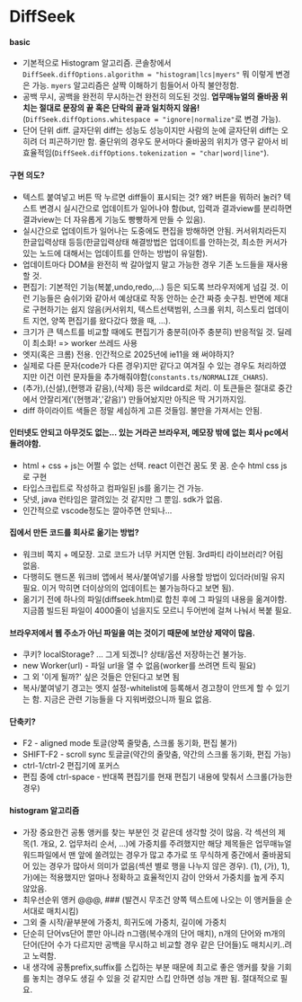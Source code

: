 # DiffSeek
#### basic
- 기본적으로 Histogram 알고리즘. 콘솔창에서 `DiffSeek.diffOptions.algorithm = "histogram|lcs|myers"` 뭐 이렇게 변경은 가능. `myers` 알고리즘은 살짝 이해하기 힘들어서 아직 불안정함.
- 공백 무시, 공백을 완전히 무시하는건 완전히 의도된 것임. **업무매뉴얼의 줄바꿈 위치는 절대로 문장의 끝 혹은 단락의 끝과 일치하지 않음!**(`DiffSeek.diffOptions.whitespace = "ignore|normalize"`로 변경 가능).
- 단어 단위 diff. 글자단위 diff는 성능도 성능이지만 사람의 눈에 글자단위 diff는 오히려 더 피곤하기만 함. 줄단위의 경우도 문서마다 줄바꿈의 위치가 영구 같아서 비효율적임(`DiffSeek.diffOptions.tokenization = "char|word|line"`).

#### 구현 의도?
- 텍스트 붙여넣고 버튼 딱 누르면 diff들이 표시되는 것? 왜? 버튼을 뭐하러 눌러? 텍스트 변경시 실시간으로 업데이트가 일어나야 함(but, 입력과 결과view를 분리하면 결과view는 더 자유롭게 기능도 빵빵하게 만들 수 있음).
- 실시간으로 업데이트가 일어나는 도중에도 편집을 방해하면 안됨. 커서위치라든지 한글입력상태 등등(한글입력상태 해결방법은 업데이트를 안하는것, 최소한 커서가 있는 노드에 대해서는 업데이트를 안하는 방법이 유일함).
- 업데이트마다 DOM을 완전히 싹 갈아엎지 말고 가능한 경우 기존 노드들을 재사용 할 것.
- 편집기: 기본적인 기능(복붙,undo,redo,...) 등은 되도록 브라우저에게 넘길 것. 이런 기능들은 숨쉬기와 같아서 예상대로 작동 안하는 순간 짜증 솟구침. 반면에 제대로 구현하기는 쉽지 않음(커서위치, 텍스트선택범위, 스크롤 위치, 히스토리 업데이트 지연, 양쪽 편집기를 왔다갔다 했을 때, ...).
- 크기가 큰 텍스트를 비교할 때에도 편집기가 충분히(아주 충분히) 반응적일 것. 딜레이 최소화! => worker 쓰레드 사용
- 엣지(혹은 크롬) 전용. 인간적으로 2025년에 ie11을 왜 써야하지?
- 실제로 다른 문자(code가 다른 경우)지만 같다고 여겨질 수 있는 경우도 처리하였지만 이건 이런 문자들을 추가해줘야함(`constants.ts/NORMALIZE_CHARS`).
- (추가),(신설),(현행과 같음),(삭제) 등은 wildcard로 처리. 이 토큰들은 절대로 중간에서 안잘리게('(현행과','같음)') 만들어놨지만 아직은 딱 거기까지임. 
- diff 하이라이트 색들은 정말 세심하게 고른 것들임. 불만을 가져서는 안됨.

#### 인터넷도 안되고 아무것도 없는... 있는 거라곤 브라우저, 메모장 밖에 없는 회사 pc에서 돌려야함.
- html + css + js는 어쩔 수 없는 선택. react 이런건 꿈도 못 꿈. 순수 html css js로 구현
- 타입스크립트로 작성하고 컴파일된 js를 옮기는 건 가능.
- 닷넷, java 런타임은 깔려있는 것 같지만 그 뿐임. sdk가 없음.
- 인간적으로 vscode정도는 깔아주면 안되나...

#### 집에서 만든 코드를 회사로 옮기는 방법?
- 워크비 쪽지 + 메모장. 고로 코드가 너무 커지면 안됨. 3rd파티 라이브러리? 어림 없음.
- 다행히도 핸드폰 워크비 앱에서 복사/붙여넣기를 사용할 방법이 있더라(비밀 유지 필요. 이거 막히면 더이상의의 업데이트는 불가능하다고 보면 됨).
- 옮기기 전에 하나의 파일(diffseek.html)로 합친 후에 그 파일의 내용을 옮겨야함. 지금쯤 빌드된 파일이 4000줄이 넘을지도 모르니 두어번에 걸쳐 나눠서 복붙 필요.

#### 브라우저에서 웹 주소가 아닌 파일을 여는 것이기 때문에 보안상 제약이 많음.
- 쿠키? localStorage? ... 그게 되겠니? 상태/옵션 저장하는건 불가능.
- new Worker(url) - 파일 url을 열 수 없음(worker를 쓰려면 트릭 필요)
- 그 외 '이게 될까?' 싶은 것들은 안된다고 보면 됨
- 복사/붙여넣기 경고는 엣지 설정-whitelist에 등록해서 경고창이 안뜨게 할 수 있기는 함. 지금은 관련 기능들을 다 지워버렸으니까 필요 없음.

#### 단축키?
- F2 - aligned mode 토글(양쪽 줄맞춤, 스크롤 동기화, 편집 불가)
- SHIFT-F2 - scroll sync 토글글(약간의 줄맞춤, 약간의 스크롤 동기화, 편집 가능)
- ctrl-1/ctrl-2 편집기에 포커스
- 편집 중에 ctrl-space - 반대쪽 편집기를 현재 편집기 내용에 맞춰서 스크롤(가능한 경우)

#### histogram 알고리즘
- 가장 중요한건 공통 앵커를 찾는 부분인 것 같은데 생각할 것이 많음. 각 섹션의 제목(1. 개요, 2. 업무처리 순서, ...)에 가중치를 주려했지만 해당 제목들은 업무매뉴얼 워드파일에서 맨 앞에 쏠려있는 경우가 많고 추가로 또 무식하게 중간에서 줄바꿈되어 있는 경우가 많아서 의미가 없음(섹션 별로 행을 나누지 않은 경우). (1), (가), 1), 가)에는 적용했지만 얼마나 정확하고 효율적인지 감이 안와서 가중치를 높게 주지 않았음.
- 최우선순위 앵커 @@@, ### (발견시 무조건 양쪽 텍스트에 나오는 이 앵커들을 순서대로 매치시킴)
- 그외  줄 시작/끝부분에 가중치, 희귀도에 가중치, 길이에 가중치
- 단순히 단어vs단어 뿐만 아니라 n그램(복수개의 단어 매치), n개의 단어와 m개의 단어(단어 수가 다르지만 공백을 무시하고 비교할 경우 같은 단어들)도 매치시키..려고 노력함.
- 내 생각에 공통prefix,suffix를 스킵하는 부분 때문에 최고로 좋은 앵커를 찾을 기회를 놓치는 경우도 생길 수 있을 것 같지만 스킵 안하면 성능 개판 됨. 절대적으로 필요.

